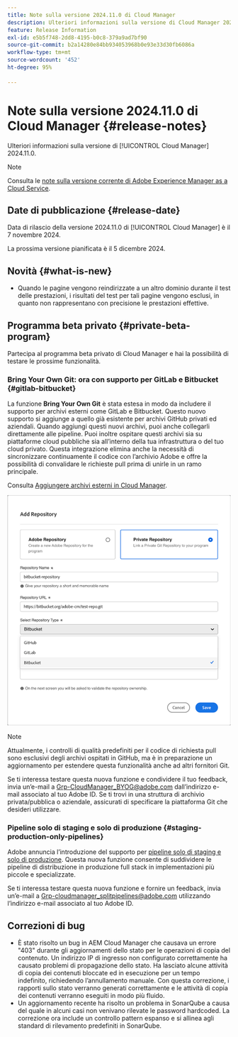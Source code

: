 ```yaml
---
title: Note sulla versione 2024.11.0 di Cloud Manager
description: Ulteriori informazioni sulla versione di Cloud Manager 2024.11.0.
feature: Release Information
exl-id: e5b5f748-2dd8-4195-b0c8-379a9ad7bf90
source-git-commit: b2a14280e84bb934053968b0e93e33d30fb6086a
workflow-type: tm+mt
source-wordcount: '452'
ht-degree: 95%

---
```


# Note sulla versione 2024.11.0 di Cloud Manager {#release-notes}

Ulteriori informazioni sulla versione di [!UICONTROL Cloud Manager] 2024.11.0.

>[!NOTE]
>
>Consulta le [note sulla versione corrente di Adobe Experience Manager as a Cloud Service](https://experienceleague.adobe.com/it/docs/experience-manager-cloud-service/content/release-notes/home).

## Date di pubblicazione {#release-date}

<!-- SAVE FOR FUTURE POSSIBLE USE No notable bugs or features for the September release of Cloud Manager. -->

Data di rilascio della versione 2024.11.0 di [!UICONTROL Cloud Manager] è il 7 novembre 2024.

La prossima versione pianificata è il 5 dicembre 2024.

## Novità {#what-is-new}

* Quando le pagine vengono reindirizzate a un altro dominio durante il test delle prestazioni, i risultati del test per tali pagine vengono esclusi, in quanto non rappresentano con precisione le prestazioni effettive. <!-- (CMGR-5637) -->

## Programma beta privato {#private-beta-program}

Partecipa al programma beta privato di Cloud Manager e hai la possibilità di testare le prossime funzionalità.

### Bring Your Own Git: ora con supporto per GitLab e Bitbucket {#gitlab-bitbucket}

<!-- BOTH CS & AMS -->

La funzione **Bring Your Own Git** è stata estesa in modo da includere il supporto per archivi esterni come GitLab e Bitbucket. Questo nuovo supporto si aggiunge a quello già esistente per archivi GitHub privati ed aziendali. Quando aggiungi questi nuovi archivi, puoi anche collegarli direttamente alle pipeline. Puoi inoltre ospitare questi archivi sia su piattaforme cloud pubbliche sia all’interno della tua infrastruttura o del tuo cloud privato. Questa integrazione elimina anche la necessità di sincronizzare continuamente il codice con l’archivio Adobe e offre la possibilità di convalidare le richieste pull prima di unirle in un ramo principale.

Consulta [Aggiungere archivi esterni in Cloud Manager](/help/managing-code/external-repositories.md).

![Finestra di dialogo Aggiungi archivio](/help/release-notes/assets/repositories-add-release-notes.png)

>[!NOTE]
>
>Attualmente, i controlli di qualità predefiniti per il codice di richiesta pull sono esclusivi degli archivi ospitati in GitHub, ma è in preparazione un aggiornamento per estendere questa funzionalità anche ad altri fornitori Git.

Se ti interessa testare questa nuova funzione e condividere il tuo feedback, invia un’e-mail a [Grp-CloudManager_BYOG@adobe.com](mailto:Grp-CloudManager_BYOG@adobe.com) dall’indirizzo e-mail associato al tuo Adobe ID. Se ti trovi in una struttura di archivio privata/pubblica o aziendale, assicurati di specificare la piattaforma Git che desideri utilizzare.

### Pipeline solo di staging e solo di produzione {#staging-production-only-pipelines}

Adobe annuncia l’introduzione del supporto per [pipeline solo di staging e solo di produzione](/help/using/stage-prod-only.md). Questa nuova funzione consente di suddividere le pipeline di distribuzione in produzione full stack in implementazioni più piccole e specializzate.

Se ti interessa testare questa nuova funzione e fornire un feedback, invia un’e-mail a [Grp-cloudmanager_splitpipelines@adobe.com](mailto:Grp-cloudmanager_splitpipelines@adobe.com) utilizzando l’indirizzo e-mail associato al tuo Adobe ID.

## Correzioni di bug

* È stato risolto un bug in AEM Cloud Manager che causava un errore &quot;403&quot; durante gli aggiornamenti dello stato per le operazioni di copia del contenuto. Un indirizzo IP di ingresso non configurato correttamente ha causato problemi di propagazione dello stato. Ha lasciato alcune attività di copia dei contenuti bloccate ed in esecuzione per un tempo indefinito, richiedendo l’annullamento manuale. Con questa correzione, i rapporti sullo stato verranno generati correttamente e le attività di copia dei contenuti verranno eseguiti in modo più fluido. <!-- (CMGR-62739) -->
* Un aggiornamento recente ha risolto un problema in SonarQube a causa del quale in alcuni casi non venivano rilevate le password hardcoded. La correzione ora include un controllo pattern espanso e si allinea agli standard di rilevamento predefiniti in SonarQube. <!-- CMGR-62682 -->

<!-- Known Issues {#known-issues}

* A -->
